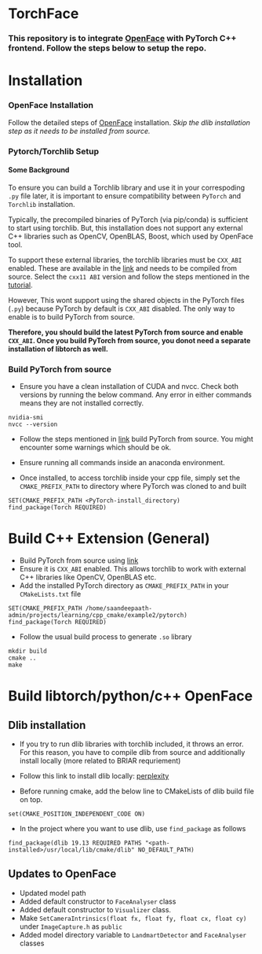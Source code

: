 # **TorchFace**

### This repository is to integrate [OpenFace](https://github.com/TadasBaltrusaitis/OpenFace) with PyTorch C++ frontend. Follow the steps below to setup the repo.

# **Installation**

### **OpenFace Installation**
Follow the detailed steps of [OpenFace](https://github.com/TadasBaltrusaitis/OpenFace/wiki/Unix-Installation#dependency-installation) installation. *Skip the dlib installation step as it needs to be installed from source.*

### **Pytorch/Torchlib Setup**

#### **Some Background**
To ensure you can build a Torchlib library and use it in your correspoding `.py` file later, it is important to ensure compatibility between `PyTorch` and `Torchlib` installation.

Typically, the precompiled binaries of PyTorch (via pip/conda) is sufficient to start using torchlib. But, this installation does not support any external C++ libraries such as OpenCV, OpenBLAS, Boost, which used by OpenFace tool.

To support these external libraries, the torchlib libraries must be `CXX_ABI` enabled. These are available in the [link](https://pytorch.org/get-started/locally/) and needs to be compiled from source. Select the `cxx11 ABI` version and follow the steps mentioned in the [tutorial](https://pytorch.org/cppdocs/installing.html). 

However, This wont support using the shared objects in the PyTorch files (`.py`) because PyTorch by default is `CXX_ABI` disabled. The only way to enable is to build PyTorch from source. 

**Therefore, you should build the latest PyTorch from source and enable `CXX_ABI`. Once you build PyTorch from source, you donot need a separate installation of libtorch as well.**

### **Build PyTorch from source**
* Ensure you have a clean installation of CUDA and nvcc. Check both versions by running the below command. Any error in either commands means they are not installed correctly.
```
nvidia-smi
nvcc --version
```
 

* Follow the steps mentioned in [link](https://github.com/pytorch/pytorch#from-source) build PyTorch from source. You might encounter some warnings which should be ok.

* Ensure running all commands inside an anaconda environment.

* Once installed, to access torchlib inside your cpp file, simply set the `CMAKE_PREFIX_PATH` to directory where PyTorch was cloned to and built
```
SET(CMAKE_PREFIX_PATH <PyTorch-install_directory)
find_package(Torch REQUIRED)
```




# **Build C++ Extension (General)**

* Build PyTorch from source using [link](https://github.com/pytorch/pytorch#from-source)
* Ensure it is `CXX_ABI` enabled. This allows torchlib to work with external C++ libraries like OpenCV, OpenBLAS etc.
* Add the installed PyTorch directory as `CMAKE_PREFIX_PATH` in your `CMakeLists.txt` file

```
SET(CMAKE_PREFIX_PATH /home/saandeepaath-admin/projects/learning/cpp_cmake/example2/pytorch)
find_package(Torch REQUIRED)
```

* Follow the usual build process to generate `.so` library
```
mkdir build
cmake ..
make
```


# **Build libtorch/python/c++ OpenFace**

## **Dlib installation**

  * If you try to run dlib libraries with torchlib included, it throws an error. For this reason, you have to compile dlib from source and additionally install locally (more related to BRIAR requriement)

  * Follow this link to install dlib locally: [perplexity](https://www.perplexity.ai/search/How-to-install-ejY1cIoEQfO_9YGIP0D8Wg?s=c#f290fff8-d03a-45b1-b4d8-649df13719b1)

  * Before running cmake, add the below line to CMakeLists of dlib build file on top.
  ```
  set(CMAKE_POSITION_INDEPENDENT_CODE ON)
  ```

  * In the project where you want to use dlib, use `find_package` as follows
  ```
  find_package(dlib 19.13 REQUIRED PATHS "<path-installed>/usr/local/lib/cmake/dlib" NO_DEFAULT_PATH)
  ```


## **Updates to OpenFace**

  * Updated model path
  * Added default constructor to `FaceAnalyser` class
  * Added default constructor to `Visualizer` class.
  * Make `SetCameraIntrinsics(float fx, float fy, float cx, float cy)` under `ImageCapture.h` as `public`
  * Added model directory variable to `LandmartDetector` and `FaceAnalyser` classes
